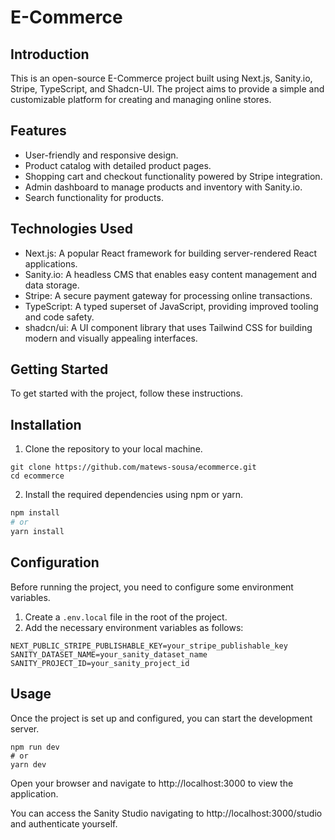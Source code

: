 # E-Commerce

## Introduction

This is an open-source E-Commerce project built using Next.js, Sanity.io, Stripe, TypeScript, and Shadcn-UI. The project aims to provide a simple and customizable platform for creating and managing online stores.

## Features

- User-friendly and responsive design.
- Product catalog with detailed product pages.
- Shopping cart and checkout functionality powered by Stripe integration.
- Admin dashboard to manage products and inventory with Sanity.io.
- Search functionality for products.

## Technologies Used

- Next.js: A popular React framework for building server-rendered React applications.
- Sanity.io: A headless CMS that enables easy content management and data storage.
- Stripe: A secure payment gateway for processing online transactions.
- TypeScript: A typed superset of JavaScript, providing improved tooling and code safety.
- shadcn/ui: A UI component library that uses Tailwind CSS for building modern and visually appealing interfaces.

## Getting Started

To get started with the project, follow these instructions.

## Installation

1. Clone the repository to your local machine.
```
git clone https://github.com/matews-sousa/ecommerce.git
cd ecommerce
```

2. Install the required dependencies using npm or yarn.

```bash
npm install
# or
yarn install
```

## Configuration

Before running the project, you need to configure some environment variables.

1. Create a `.env.local` file in the root of the project.
2. Add the necessary environment variables as follows:
```
NEXT_PUBLIC_STRIPE_PUBLISHABLE_KEY=your_stripe_publishable_key
SANITY_DATASET_NAME=your_sanity_dataset_name
SANITY_PROJECT_ID=your_sanity_project_id
```

## Usage

Once the project is set up and configured, you can start the development server.
```
npm run dev
# or
yarn dev
```
Open your browser and navigate to http://localhost:3000 to view the application.

You can access the Sanity Studio navigating to http://localhost:3000/studio and authenticate yourself.

